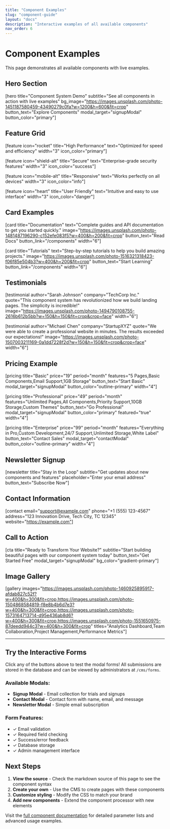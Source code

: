 ```yaml
---
title: "Component Examples"
slug: "component-guide"
layout: "docs"
description: "Interactive examples of all available components"
nav_order: 6
---
```


# Component Examples

This page demonstrates all available components with live examples.

## Hero Section

[hero title="Component System Demo" subtitle="See all components in action with live examples" bg_image="https://images.unsplash.com/photo-1451187580459-43490279c0fa?w=1200&h=600&fit=crop" button_text="Explore Components" modal_target="signupModal" button_color="primary"]

## Feature Grid

<div class="container">
<div class="row">

[feature icon="rocket" title="High Performance" text="Optimized for speed and efficiency" width="3" icon_color="primary"]

[feature icon="shield-alt" title="Secure" text="Enterprise-grade security features" width="3" icon_color="success"]

[feature icon="mobile-alt" title="Responsive" text="Works perfectly on all devices" width="3" icon_color="info"]

[feature icon="heart" title="User Friendly" text="Intuitive and easy to use interface" width="3" icon_color="danger"]

</div>
</div>

## Card Examples

<div class="container">
<div class="row">

[card title="Documentation" text="Complete guides and API documentation to get you started quickly." image="https://images.unsplash.com/photo-1481487196290-c152efe083f5?w=400&h=200&fit=crop" button_text="Read Docs" button_link="/components" width="6"]

[card title="Tutorials" text="Step-by-step tutorials to help you build amazing projects." image="https://images.unsplash.com/photo-1516321318423-f06f85e504b3?w=400&h=200&fit=crop" button_text="Start Learning" button_link="/components" width="6"]

</div>
</div>

## Testimonials

<div class="container">
<div class="row">

[testimonial author="Sarah Johnson" company="TechCorp Inc." quote="This component system has revolutionized how we build landing pages. The simplicity is incredible!" image="https://images.unsplash.com/photo-1494790108755-2616b612b5bb?w=150&h=150&fit=crop&crop=face" width="6"]

[testimonial author="Michael Chen" company="StartupXYZ" quote="We were able to create a professional website in minutes. The results exceeded our expectations!" image="https://images.unsplash.com/photo-1507003211169-0a1dd7228f2d?w=150&h=150&fit=crop&crop=face" width="6"]

</div>
</div>

## Pricing Example

<div class="container">
<div class="row">

[pricing title="Basic" price="19" period="month" features="5 Pages,Basic Components,Email Support,1GB Storage" button_text="Start Basic" modal_target="signupModal" button_color="outline-primary" width="4"]

[pricing title="Professional" price="49" period="month" features="Unlimited Pages,All Components,Priority Support,10GB Storage,Custom Themes" button_text="Go Professional" modal_target="signupModal" button_color="primary" featured="true" width="4"]

[pricing title="Enterprise" price="99" period="month" features="Everything in Pro,Custom Development,24/7 Support,Unlimited Storage,White Label" button_text="Contact Sales" modal_target="contactModal" button_color="outline-primary" width="4"]

</div>
</div>

## Newsletter Signup

[newsletter title="Stay in the Loop" subtitle="Get updates about new components and features" placeholder="Enter your email address" button_text="Subscribe Now"]

## Contact Information

<div class="container">
<div class="row">

[contact email="support@example.com" phone="+1 (555) 123-4567" address="123 Innovation Drive, Tech City, TC 12345" website="https://example.com"]

</div>
</div>

## Call to Action

[cta title="Ready to Transform Your Website?" subtitle="Start building beautiful pages with our component system today" button_text="Get Started Free" modal_target="signupModal" bg_color="gradient-primary"]

## Image Gallery

[gallery images="https://images.unsplash.com/photo-1460925895917-afdab827c52f?w=400&h=300&fit=crop,https://images.unsplash.com/photo-1504868584819-f8e8b4b6d7e3?w=400&h=300&fit=crop,https://images.unsplash.com/photo-1573164713714-d95e436ab8d6?w=400&h=300&fit=crop,https://images.unsplash.com/photo-1551650975-87deedd944c3?w=400&h=300&fit=crop" titles="Analytics Dashboard,Team Collaboration,Project Management,Performance Metrics"]

---

## Try the Interactive Forms

Click any of the buttons above to test the modal forms! All submissions are stored in the database and can be viewed by administrators at `/cms/forms`.

### Available Modals:
- **Signup Modal** - Email collection for trials and signups
- **Contact Modal** - Contact form with name, email, and message
- **Newsletter Modal** - Simple email subscription

### Form Features:
- ✓ Email validation
- ✓ Required field checking  
- ✓ Success/error feedback
- ✓ Database storage
- ✓ Admin management interface

## Next Steps

1. **View the source** - Check the markdown source of this page to see the component syntax
2. **Create your own** - Use the CMS to create pages with these components
3. **Customize styling** - Modify the CSS to match your brand
4. **Add new components** - Extend the component processor with new elements

Visit the [full component documentation](/components) for detailed parameter lists and advanced usage examples.